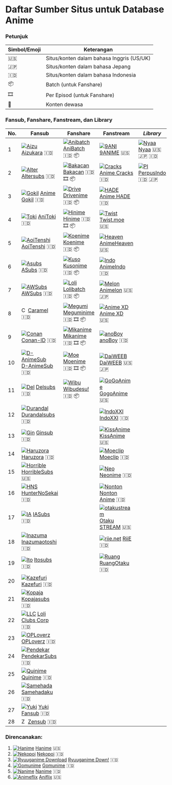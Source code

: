 ﻿<!DOCTYPE html>
<html>
<head>
    <meta charset="utf-8">
    <meta name="viewport" content="width=device-width, initial-scale=1.0">
    <link rel="stylesheet" href="https://stackedit.io/style.css" />
</head>

<body class="stackedit">
    <div class="stackedit__html">
        <h1 id="daftar-sumber-situs-untuk-database-anime">Daftar Sumber Situs untuk Database Anime</h1>
        <h3 id="petunjuk">Petunjuk</h3>
        <table>
            <thead>
                <tr>
                    <th>Simbol/Emoji</th>
                    <th>Keterangan</th>
                </tr>
            </thead>
            <tbody>
                <tr>
                    <td>🇺🇸</td>
                    <td>Situs/konten dalam bahasa Inggris (US/UK)</td>
                </tr>
                <tr>
                    <td>🇯🇵</td>
                    <td>Situs/konten dalam bahasa Jepang</td>
                </tr>
                <tr>
                    <td>🇮🇩</td>
                    <td>Situs/konten dalam bahasa Indonesia</td>
                </tr>
                <tr>
                    <td>📦</td>
                    <td>Batch (untuk Fanshare)</td>
                </tr>
                <tr>
                    <td>🎞</td>
                    <td>Per Episod (untuk Fanshare)</td>
                </tr>
			<tr>
			    <td>👄</td>
			    <td>Konten dewasa</td>
			</tr>
            </tbody>
        </table>
        <h3 id="fansub-fanshare-fanstream-dan-library">Fansub, Fanshare, Fanstream, dan Library</h3>
        <table>
            <thead>
                <tr>
                    <th>No.</th>
                    <th>Fansub</th>
                    <th>Fanshare</th>
                    <th>Fanstream</th>
                    <th><em>Library</em></th>
                </tr>
            </thead>
            <tbody>
                <tr>
                    <td>1</td>
                    <td>
                        <a href="https://www.aizukara.web.id"><img src="https://www.google.com/s2/favicons?domain=www.aizukara.web.id" alt="Aizu"></a> <a href="https://www.aizukara.web.id">Aizukara</a> 🇮🇩</td>
                    <td>
                        <a href="https://www.anibatch.me"><img src="https://www.google.com/s2/favicons?domain=www.anibatch.me" alt="Anibatch"></a> <a href="https://www.anibatch.me">AniBatch</a> 🇮🇩 📦</td>
                    <td>
                        <a href="https://9anime.to"><img src="https://www.google.com/s2/favicons?domain=9anime.to" alt="9ANI"></a> <a href="https://9anime.to">9ANIME</a> 🇺🇸</td>
                    <td>
                        <a href="https://nyaa.si"><img src="https://www.google.com/s2/favicons?domain=nyaa.si" alt="Nyaa"></a> <a href="https://nyaa.si">Nyaa</a> 🇺🇸 🇯🇵 🇮🇩</td>
                </tr>
                <tr>
                    <td>2</td>
                    <td>
                        <a href="https://www.altersubs.net"><img src="https://www.google.com/s2/favicons?domain=www.altersubs.net" alt="Alter"></a> <a href="https://www.altersubs.net">Altersubs</a> 🇮🇩</td>
                    <td>
                        <a href="https://bakacan.id"><img src="https://www.google.com/s2/favicons?domain=bakacan.id" alt="Bakacan"></a> <a href="https://bakacan.id">Bakacan</a> 🇮🇩 🎞 📦</td>
                    <td>
                        <a href="https://animecracks.com"><img src="https://www.google.com/s2/favicons?domain=animecracks.com" alt="Cracks"></a> <a href="https://animecracks.com">Anime Cracks</a> 🇮🇩</td>
                    <td>
                        <a href="https://www.perpusindo.info"><img src="https://www.google.com/s2/favicons?domain=www.perpusindo.info" alt="PI"></a> <a href="https://www.perpusindo.info">PerpusIndo</a> 🇮🇩 🇯🇵</td>
                </tr>
                <tr>
                    <td>3</td>
                    <td>
                        <a href="https://animegokilz.blogspot.com/"><img src="https://www.google.com/s2/favicons?domain=animegokilz.blogspot.com" alt="Gokil"></a> <a href="https://animegokilz.blogspot.com/">Anime Gokil</a> 🇮🇩</td>
                    <td>
                        <a href="https://drivenime.com"><img src="https://www.google.com/s2/favicons?domain=drivenime.com" alt="Drive"></a> <a href="https://drivenime.com">Drivenime</a> 🇮🇩 📦</td>
                    <td>
                        <a href="https://animehade.id/"><img src="https://www.google.com/s2/favicons?domain=animehade.id" alt="HADE"></a> <a href="https://animehade.id/">Anime HADE</a> 🇮🇩</td>
                    <td></td>
                </tr>
                <tr>
                    <td>4</td>
                    <td>
                        <a href="https://anitoki.com"><img src="https://www.google.com/s2/favicons?domain=anitoki.com" alt="Toki"></a> <a href="https://anitoki.com">AniToki</a> 🇮🇩</td>
                    <td>
                        <a href="https://hinime.com"><img src="https://www.google.com/s2/favicons?domain=hinime.com" alt="Hinime"></a> <a href="https://hinime.com">Hinime</a> 🇮🇩 🎞 📦</td>
                    <td>
                        <a href="https://twist.moe"><img src="https://www.google.com/s2/favicons?domain=twist.moe" alt="Twist"></a> <a href="https://twist.moe">Twist.moe</a> 🇺🇸</td>
                    <td></td>
                </tr>
                <tr>
                    <td>5</td>
                    <td>
                        <a href="http://aoitenshi.us"><img src="https://www.google.com/s2/favicons?domain=http://aoitenshi.us" alt="AoiTenshi"></a> <a href="http://aoitenshi.us">AoiTenshi</a> 🇮🇩</td>
                    <td>
                        <a href="https://koenime.com"><img src="https://www.google.com/s2/favicons?domain=koenime.com" alt="Koenime"></a> <a href="https://koenime.com">Koenime</a> 🇮🇩 📦</td>
                    <td>
                        <a href="https://animeheaven.es"><img src="https://www.google.com/s2/favicons?domain=animeheaven.es" alt="Heaven"></a> <a href="https://animeheaven.es">AnimeHeaven</a> 🇺🇸</td>
                    <td></td>
                </tr>
                <tr>
                    <td>6</td>
                    <td>
                        <a href="https://asubs-fansub.com"><img src="https://www.google.com/s2/favicons?domain=asubs-fansub.com" alt="Asubs"></a> <a href="https://asubs-fansub.com">ASubs</a> 🇮🇩</td>
                    <td>
                        <a href="https://kusonime.com"><img src="https://www.google.com/s2/favicons?domain=kusonime.com" alt="Kuso"></a> <a href="https://kusonime.com">Kusonime</a> 🇮🇩 📦</td>
                    <td>
                        <a href="https://animeindo.net"><img src="https://www.google.com/s2/favicons?domain=animeindo.net" alt="Indo"></a> <a href="https://animeindo.net">AnimeIndo</a> 🇮🇩</td>
                    <td></td>
                </tr>
                <tr>
                    <td>7</td>
                    <td>
                        <a href="https://awsubs.tv"><img src="https://www.google.com/s2/favicons?domain=awsubs.tv" alt="AWSubs"></a> <a href="https://awsubs.tv">AWSubs</a> 🇮🇩</td>
                    <td>
                        <a href="https://www.lolibatch.com"><img src="https://www.google.com/s2/favicons?domain=www.lolibatch.com" alt="Loli"></a> <a href="https://www.lolibatch.com">Lolibatch</a> 🇮🇩 📦</td>
                    <td>
                        <a href="https://animelon.com"><img src="https://www.google.com/s2/favicons?domain=animelon.com" alt="Melon"></a> <a href="https://animelon.com">Animelon</a> 🇺🇸 🇯🇵</td>
                    <td></td>
                </tr>
                <tr>
                    <td>8</td>
                    <td>
                        <a href="https://caramel.fansub.id"><img src="https://caramel.fansub.id/wp-content/uploads/2019/05/37a98128d3f891fceca44da1fe590b53.jpg" alt="Caramel" heigth="16" width="16"></a> <a href="https://caramel.fansub.id">Caramel</a> 🇮🇩</td>
                    <td>
                        <a href="https://meguminime.com"><img src="https://www.google.com/s2/favicons?domain=meguminime.com" alt="Megumi"></a> <a href="https://meguminime.com">Meguminime</a> 🇮🇩 🎞 📦</td>
                    <td>
                        <a href="https://animexd.me"><img src="https://www.google.com/s2/favicons?domain=animexd.me" alt="Anime XD"></a> <a href="https://animexd.me">Anime XD</a> 🇺🇸</td>
                    <td></td>
                </tr>
                <tr>
                    <td>9</td>
                    <td>
                        <a href="https://conan.id"><img src="https://www.google.com/s2/favicons?domain=conan.id" alt="Conan"></a> <a href="https://conan.id">Conan-ID</a> 🇮🇩</td>
                    <td>
                        <a href="https://mikanime.com"><img src="https://www.google.com/s2/favicons?domain=mikanime.com" alt="Mikanime"></a> <a href="https://mikanime.com">Mikanime</a> 🇮🇩 🎞 📦</td>
                    <td>
                        <a href="https://anoboy.id"><img src="https://www.google.com/s2/favicons?domain=anoboy.id" alt="anoBoy"></a> <a href="https://anoboy.id">anoBoy</a> 🇮🇩</td>
                    <td></td>
                </tr>
                <tr>
                    <td>10</td>
                    <td>
                        <a href="https://danimesub.wordpress.com"><img src="https://www.google.com/s2/favicons?domain=danimesub.wordpress.com" alt="D-AnimeSub"></a> <a href="https://danimesub.wordpress.com">D-AnimeSub</a> 🇮🇩</td>
                    <td>
                        <a href="https://moenime.com"><img src="https://www.google.com/s2/favicons?domain=moenime.com" alt="Moe"></a> <a href="https://moenime.com">Moenime</a> 🇮🇩 🎞 📦</td>
                    <td>
                        <a href="https://www.daiweeb.org"><img src="https://www.google.com/s2/favicons?domain=www.daiweeb.org" alt="DaiWEEB"></a> <a href="https://www.daiweeb.org">DaiWEEB</a> 🇺🇸 🇯🇵</td>
                    <td></td>
                </tr>
                <tr>
                    <td>11</td>
                    <td>
                        <a href="https://delsubs.wordpress.com"><img src="https://www.google.com/s2/favicons?domain=delsubs.wordpress.com" alt="Del"></a> <a href="https://delsubs.wordpress.com">Delsubs</a> 🇮🇩</td>
                    <td><a href="https://wibudesu.com"><img src="https://www.google.com/s2/favicons?domain=wibudesu.com" alt="Wibu"></a> <a href="https://wibudesu.com">Wibudesu!</a> 🇮🇩 📦</td>
                    <td>
                        <a href="http://gogoanime.tv"><img src="https://www.google.com/s2/favicons?domain=gogoanime.tv" alt="GoGoAnime"></a> <a href="http://gogoanime.tv">GogoAnime</a> 🇺🇸</td>
                    <td></td>
                </tr>
                <tr>
                    <td>12</td>
                    <td>
                        <a href="https://durandalsubs.wordpress.com"><img src="https://www.google.com/s2/favicons?domain=durandalsubs.wordpress.com" alt="Durandal"></a> <a href="https://durandalsubs.wordpress.com">Durandalsubs</a> 🇮🇩</td>
                    <td></td>
                    <td>
                        <a href="https://indoxx1.center/anime"><img src="https://www.google.com/s2/favicons?domain=indoxx1.center" alt="IndoXXI"></a> <a href="https://indoxx1.center/anime">IndoXXI</a> 🇮🇩</td>
                    <td></td>
                </tr>
                <tr>
                    <td>13</td>
                    <td>
                        <a href="https://ginsub.xyz"><img src="https://www.google.com/s2/favicons?domain=ginsub.xyz" alt="Gin"></a> <a href="https://ginsub.xyz">Ginsub</a> 🇮🇩</td>
                    <td></td>
                    <td>
                        <a href="http://kissanime.ru"><img src="https://www.google.com/s2/favicons?domain=kissanime.ru" alt="KissAnime"></a> <a href="http://kissanime.ru">KissAnime</a> 🇺🇸</td>
                    <td></td>
                </tr>
                <tr>
                    <td>14</td>
                    <td>
                        <a href="http://haruzorasubs.net"><img src="https://www.google.com/s2/favicons?domain=haruzorasubs.net" alt="Haruzora"></a> <a href="http://haruzorasubs.net">Haruzora</a> 🇮🇩</td>
                    <td></td>
                    <td>
                        <a href="https://moeclip.com"><img src="https://www.google.com/s2/favicons?domain=moeclip.com" alt="Moeclip"></a> <a href="https://moeclip.com">Moeclip</a> 🇮🇩</td>
                    <td></td>
                </tr>
                <tr>
                    <td>15</td>
                    <td>
                        <a href="https://horriblesubs.info"><img src="https://www.google.com/s2/favicons?domain=horriblesubs.info" alt="Horrible"></a> <a href="https://horriblesubs.info">HorribleSubs</a> 🇺🇸</td>
                    <td></td>
                    <td>
                        <a href="https://neonime.net"><img src="https://www.google.com/s2/favicons?domain=neonime.net" alt="Neo"></a> <a href="https://neonime.net">Neonime</a> 🇮🇩</td>
                    <td></td>
                </tr>
                <tr>
                    <td>16</td>
                    <td>
                        <a href="http://www.huntersekai.website"><img src="https://www.google.com/s2/favicons?domain=www.huntersekai.website" alt="HNS"></a> <a href="http://www.huntersekai.website">HunterNoSekai</a> 🇮🇩</td>
                    <td></td>
                    <td>
                        <a href="https://nontonanime.site"><img src="https://www.google.com/s2/favicons?domain=nontonanime.site" alt="Nonton"></a> <a href="https://nontonanime.site">Nonton Anime</a> 🇮🇩</td>
                    <td></td>
                </tr>
                <tr>
                    <td>17</td>
                    <td>
                        <a href="https://www.iasubs.com"><img src="https://www.google.com/s2/favicons?domain=www.iasubs.com" alt="IA"></a> <a href="https://www.iasubs.com">IASubs</a> 🇮🇩</td>
                    <td></td>
                    <td>
                        <a href="https://otakustream.tv"><img src="https://www.google.com/s2/favicons?domain=https://otakustream.tv" alt="otakustream"></a> <a href="https://otakustream.tv">Otaku STREAM</a> 🇺🇸</td>
                    <td></td>
                </tr>
                <tr>
                    <td>18</td>
                    <td>
                        <a href="https://inazumaotoshifansub.blogspot.com"><img src="https://www.google.com/s2/favicons?domain=inazumaotoshifansub.blogspot.com" alt="Inazuma"></a> <a href="https://inazumaotoshifansub.blogspot.com">Inazumaotoshi</a> 🇮🇩</td>
                    <td></td>
                    <td>
                        <a href="https://riie.net"><img src="https://www.google.com/s2/favicons?domain=riie.net" alt="riie.net"></a> <a href="https://riie.net">RiiE</a> 🇮🇩</td>
                    <td></td>
                </tr>
                <tr>
                    <td>19</td>
                    <td>
                        <a href="https://itosubs.com"><img src="https://www.google.com/s2/favicons?domain=itosubs.com" alt="Ito"></a> <a href="https://itosubs.com">Itosubs</a> 🇮🇩</td>
                    <td></td>
                    <td><a href="https://ruangotaku.id"><img src="https://www.google.com/s2/favicons?domain=ruangotaku.id" alt="Ruang"></a> <a href="https://ruangotaku.id">RuangOtaku</a> 🇮🇩</td>
                    <td></td>
                </tr>
                <tr>
                    <td>20</td>
                    <td>
                        <a href="http://www.kazefuri.web.id"><img src="https://www.google.com/s2/favicons?domain=www.kazefuri.web.id" alt="Kazefuri"></a> <a href="http://www.kazefuri.web.id">Kazefuri</a> 🇮🇩</td>
                    <td></td>
                    <td></td>
                    <td></td>
                </tr>
                <tr>
                    <td>21</td>
                    <td>
                        <a href="http://blog.kopajasubs.info/"><img src="https://www.google.com/s2/favicons?domain=blog.kopajasubs.info" alt="Kopaja"></a> <a href="http://blog.kopajasubs.info/">Kopajasubs</a> 🇮🇩</td>
                    <td></td>
                    <td></td>
                    <td></td>
                </tr>
                <tr>
                    <td>22</td>
                    <td>
                        <a href="http://www.loliclubscorp.com"><img src="https://www.google.com/s2/favicons?domain=www.loliclubscorp.com" alt="LLC"></a> <a href="http://www.loliclubscorp.com">Loli Clubs Corp</a> 🇮🇩</td>
                    <td></td>
                    <td></td>
                    <td></td>
                </tr>
                <tr>
                    <td>23</td>
                    <td>
                        <a href="https://oploverz.in"><img src="https://www.google.com/s2/favicons?domain=oploverz.in" alt="OPLoverz"></a> <a href="https://oploverz.in">OPLoverz</a> 🇮🇩</td>
                    <td></td>
                    <td></td>
                    <td></td>
                </tr>
                <tr>
                    <td>24</td>
                    <td>
                        <a href="https://pendekarsubs.us"><img src="https://www.google.com/s2/favicons?domain=pendekarsubs.us" alt="Pendekar"></a> <a href="https://pendekarsubs.us">PendekarSubs</a> 🇮🇩</td>
                    <td></td>
                    <td></td>
                    <td></td>
                </tr>
                <tr>
                    <td>25</td>
                    <td>
                        <a href="https://quinimefansub.com"><img src="https://www.google.com/s2/favicons?domain=quinimefansub.com" alt="Quinime"></a> <a href="https://quinimefansub.com">Quinime</a> 🇮🇩</td>
                    <td></td>
                    <td></td>
                    <td></td>
                </tr>
                <tr>
                    <td>26</td>
                    <td>
                        <a href="https://samehadaku.tv"><img src="https://www.google.com/s2/favicons?domain=samehadaku.tv" alt="Samehada"></a> <a href="https://samehadaku.tv">Samehadaku</a> 🇮🇩</td>
                    <td></td>
                    <td></td>
                    <td></td>
                </tr>
                <tr>
                    <td>27</td>
                    <td>
                        <a href="https://yukisubs.com"><img src="https://www.google.com/s2/favicons?domain=yukisubs.com" alt="Yuki"></a> <a href="https://yukisubs.com">Yuki Fansub</a> 🇮🇩</td>
                    <td></td>
                    <td></td>
                    <td></td>
                </tr>
                <tr>
                    <td>28</td>
                    <td>
                        <a href="https://zensub.xyz"><img src="https://zensubs.xyz/wp-content/uploads/2016/04/13023618_10204422600245088_1050847344_n-150x150.jpg" alt="Zen" heigth="16" width="16"></a> <a href="https://zensub.xyz">Zensub</a> 🇮🇩</td>
                    <td></td>
                    <td></td>
                    <td></td>
                </tr>
            </tbody>
        </table>
        <h3 id="direncanakan">Direncanakan:</h3>
        <ol>
            <li>
                <a href="https://hanime.tv"><img src="https://www.google.com/s2/favicons?domain=hanime.tv" alt="Hanime"></a> <a href="https://hanime.tv">Hanime</a> 🇺🇸</li>
            <li>
                <a href="https://nekopoi.care"><img src="https://www.google.com/s2/favicons?domain=nekopoi.care" alt="Nekopoi"></a> <a href="https://nekopoi.care">Nekopoi</a> 🇮🇩</li>
            <li>
                <a href="https://ryuuganime.blogspot.com"><img src="https://www.google.com/s2/favicons?domain=Ryuuganime.blogspot.com" alt="Ryuuganime Download"></a> <a href="https://ryuuganime.blogspot.com">Ryuuganime Down!</a> 🇮🇩</li>
            <li>
                <a href="https://gomunime.com"><img src="https://www.google.com/s2/favicons?domain=gomunime.com" alt="Gomunime"></a> <a href="https://gomunime.com">Gomunime</a> 🇮🇩</li>
            <li>
                <a href="https://nanime.tv"><img src="https://www.google.com/s2/favicons?domain=nanime.tv" alt="Nanime"></a> <a href="https://nanime.tv">Nanime</a> 🇮🇩</li>
            <li>
                <a href="https://animeflix.io"><img src="https://www.google.com/s2/favicons?domain=animeflix.io" alt="Animeflix"></a> <a href="https://animeflix.io">Aniflix</a> 🇺🇸</li>
        </ol>
    </div>
</body>
</html>
